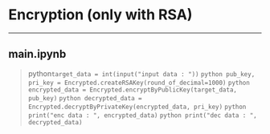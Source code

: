 
# Encryption (only with RSA)

*****

## main.ipynb

> python```target_data = int(input("input data : "))```
> ```python pub_key, pri_key = Encrypted.createRSAKey(round_of_decimal=1000)```
> ```python encrypted_data = Encrypted.encryptByPublicKey(target_data, pub_key)```
> ```python decrypted_data = Encrypted.decryptByPrivateKey(encrypted_data, pri_key)```
> ```python print("enc data : ", encrypted_data)```
> ```python print("dec data : ", decrypted_data)```
